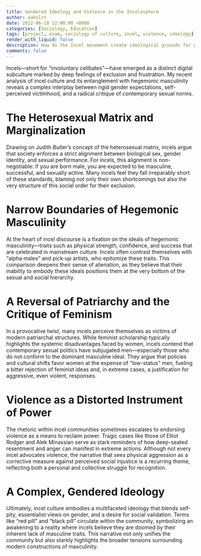 ```yaml
---
title: Gendered Ideology and Violence in the Incelosphere
author: aaholst
date: 2022-06-10 12:00:00 +0000
categories: [Sociology, Education]
tags: [project, exam, sociology of culture, incel, violence, ideology]
render_with_liquid: false
description: How do the Incel movement create ideological grounds for gendered violence? My paper from 2022 examines the Incelosphere and the social foundation for violence legitimzation.
comments: false
---
```


Incels—short for “involuntary celibates”—have emerged as a distinct digital subculture marked by deep feelings of exclusion and frustration. My recent analysis of incel culture and its entanglement with hegemonic masculinity reveals a complex interplay between rigid gender expectations, self-perceived victimhood, and a radical critique of contemporary sexual norms.

# The Heterosexual Matrix and Marginalization
Drawing on Judith Butler’s concept of the heterosexual matrix, incels argue that society enforces a strict alignment between biological sex, gender identity, and sexual performance. For incels, this alignment is non-negotiable: if you are born male, you are expected to be masculine, successful, and sexually active. Many incels feel they fall irreparably short of these standards, blaming not only their own shortcomings but also the very structure of this social order for their exclusion.

# Narrow Boundaries of Hegemonic Masculinity
At the heart of incel discourse is a fixation on the ideals of hegemonic masculinity—traits such as physical strength, confidence, and success that are celebrated in mainstream culture. Incels often contrast themselves with “alpha males” and pick-up artists, who epitomize these traits. This comparison deepens their sense of alienation, as they believe that their inability to embody these ideals positions them at the very bottom of the sexual and social hierarchy.

# A Reversal of Patriarchy and the Critique of Feminism
In a provocative twist, many incels perceive themselves as victims of modern patriarchal structures. While feminist scholarship typically highlights the systemic disadvantages faced by women, incels contend that contemporary sexual politics have subjugated men—especially those who do not conform to the dominant masculine ideal. They argue that policies and cultural shifts favor women at the expense of “low-status” men, fueling a bitter rejection of feminist ideas and, in extreme cases, a justification for aggressive, even violent, responses.

# Violence as a Distorted Instrument of Power
The rhetoric within incel communities sometimes escalates to endorsing violence as a means to reclaim power. Tragic cases like those of Elliot Rodger and Alek Minassian serve as stark reminders of how deep-seated resentment and anger can manifest in extreme actions. Although not every incel advocates violence, the narrative that sees physical aggression as a corrective measure against perceived social injustice is a recurring theme, reflecting both a personal and collective struggle for recognition.

# A Complex, Gendered Ideology
Ultimately, incel culture embodies a multifaceted ideology that blends self-pity, essentialist views on gender, and a desire for social validation. Terms like “red pill” and “black pill” circulate within the community, symbolizing an awakening to a reality where incels believe they are doomed by their inherent lack of masculine traits. This narrative not only unifies the community but also starkly highlights the broader tensions surrounding modern constructions of masculinity.
